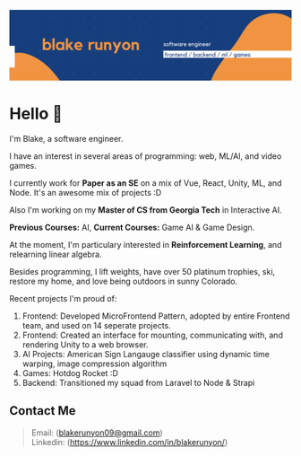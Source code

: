 
![blake runyon logo header](https://raw.githubusercontent.com/blakerunyon09/blakerunyon09/main/GithubImageThree.png)

# Hello 👋 

I'm Blake, a software engineer.

I have an interest in several areas of programming: web, ML/AI, and video games.

I currently work for **Paper as an SE** on a mix of Vue, React, Unity, ML, and Node. It's an awesome mix of projects :D

Also I'm working on my **Master of CS from Georgia Tech** in Interactive AI.

**Previous Courses:** AI, **Current Courses:** Game AI & Game Design.

At the moment, I'm particulary interested in **Reinforcement Learning**, and relearning linear algebra.

Besides programming, I lift weights, have over 50 platinum trophies, ski, restore my home, and love being outdoors in sunny Colorado.

Recent projects I'm proud of:

1. Frontend: Developed MicroFrontend Pattern, adopted by entire Frontend team, and used on 14 seperate projects.
2. Frontend: Created an interface for mounting, communicating with, and rendering Unity to a web browser.
3. AI Projects: American Sign Langauge classifier using dynamic time warping, image compression algorithm
4. Games: Hotdog Rocket :D
5. Backend: Transitioned my squad from Laravel to Node & Strapi
   
## Contact Me

> Email: (blakerunyon09@gmail.com)  
> Linkedin: (https://www.linkedin.com/in/blakerunyon/)

